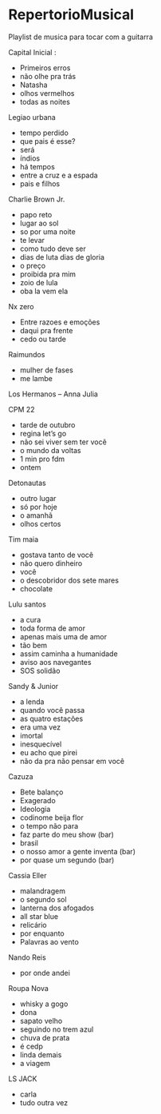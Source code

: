 # RepertorioMusical
Playlist de musica para tocar com a guitarra


Capital Inicial :
- Primeiros erros
- não olhe pra trás
- Natasha
- olhos vermelhos
- todas as noites

Legiao urbana
- tempo perdido
- que pais é esse?
- será
- índios
- há tempos
- entre a cruz e a espada
- pais e filhos

Charlie Brown Jr.
- papo reto
- lugar ao sol
- so por uma noite
- te levar
- como tudo deve ser
- dias de luta dias de gloria
- o preço
- proibida pra mim
- zoio de lula
- oba la vem ela

Nx zero 
- Entre razoes e emoções 
- daqui pra frente
- cedo ou tarde


Raimundos 
- mulher de fases
- me lambe

Los Hermanos
– Anna Julia

CPM 22 
- tarde de outubro
- regina let’s go
- não sei viver sem ter você
- o mundo da voltas
- 1 min pro fdm
- ontem

Detonautas 
- outro lugar
- só por hoje
- o amanhã
- olhos certos

Tim maia
- gostava tanto de você
- não quero dinheiro
- você
- o descobridor dos sete mares
- chocolate

Lulu santos
- a cura
- toda forma de amor
- apenas mais uma de amor
- tão bem
- assim caminha a humanidade
- aviso aos navegantes
- SOS solidão

Sandy & Junior

- a lenda
- quando você passa
- as quatro estações
- era uma vez
- imortal
- inesquecível
- eu acho que pirei
- não da pra não pensar em você

Cazuza 
- Bete balanço
- Exagerado
- Ideologia
- codinome beija flor
- o tempo não para
- faz parte do meu show (bar)
- brasil
- o nosso amor a gente inventa (bar)
- por quase um segundo (bar)

Cassia Eller
- malandragem
- o segundo sol
- lanterna dos afogados
- all star blue
- relicário
- por enquanto
- Palavras ao vento

Nando Reis
- por onde andei

Roupa Nova 
- whisky a gogo
- dona
- sapato velho
- seguindo no trem azul
- chuva de prata
- é cedp
- linda demais
- a viagem

LS JACK
- carla
- tudo outra vez
 

